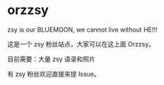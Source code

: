 # orzzsy

zsy is our BLUEMOON, we cannot live without HE!!!

这是一个 zsy 粉丝站点，大家可以在这上面 Orzzsy。

目前需要：大量 zsy 语录和照片

有 zsy 粉丝欢迎直接来提 Issue。
